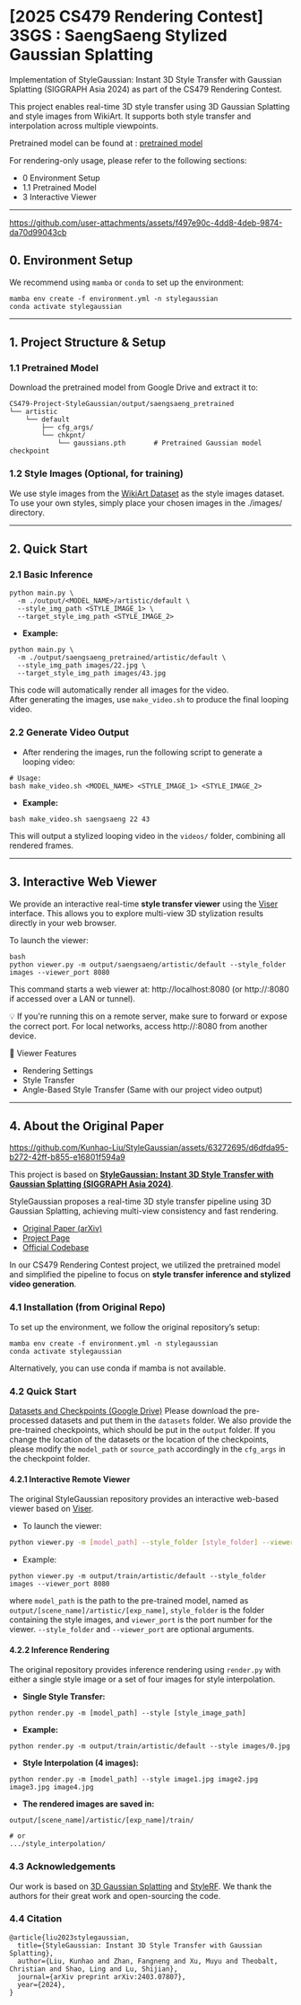 
# [2025 CS479 Rendering Contest] 3SGS : SaengSaeng Stylized Gaussian Splatting

Implementation of StyleGaussian: Instant 3D Style Transfer with Gaussian Splatting (SIGGRAPH Asia 2024) as part of the CS479 Rendering Contest.

This project enables real-time 3D style transfer using 3D Gaussian Splatting and style images from WikiArt. It supports both style transfer and interpolation across multiple viewpoints.

Pretrained model can be found at : [pretrained model](https://drive.google.com/file/d/1f7xMMzEPfS3Su91_fFh4dkioDjkIx7cn/view?usp=drive_link)


For rendering-only usage, please refer to the following sections:

- 0 Environment Setup
- 1.1 Pretrained Model
- 3 Interactive Viewer
------

https://github.com/user-attachments/assets/f497e90c-4dd8-4deb-9874-da70d99043cb




## 0. Environment Setup

We recommend using `mamba` or `conda` to set up the environment:

```
mamba env create -f environment.yml -n stylegaussian
conda activate stylegaussian
```

------

## 1. Project Structure & Setup
### 1.1 Pretrained Model
Download the pretrained model from Google Drive and extract it to:

```
CS479-Project-StyleGaussian/output/saengsaeng_pretrained
└── artistic
    └── default
        ├── cfg_args/
        └── chkpnt/
            └── gaussians.pth       # Pretrained Gaussian model checkpoint
```

### 1.2 Style Images (Optional, for training)
We use style images from the [WikiArt Dataset](https://www.kaggle.com/datasets/ipythonx/wikiart-gangogh-creating-art-gan) as the style images dataset.
To use your own styles, simply place your chosen images in the ./images/ directory.

------

## 2. Quick Start
### 2.1 Basic Inference

```
python main.py \
  -m ./output/<MODEL_NAME>/artistic/default \
  --style_img_path <STYLE_IMAGE_1> \
  --target_style_img_path <STYLE_IMAGE_2>
```

- **Example:**
```
python main.py \
  -m ./output/saengsaeng_pretrained/artistic/default \
  --style_img_path images/22.jpg \
  --target_style_img_path images/43.jpg
```

This code will automatically render all images for the video.  
After generating the images, use `make_video.sh` to produce the final looping video.


### 2.2 Generate Video Output

- After rendering the images, run the following script to generate a looping video:

```
# Usage:
bash make_video.sh <MODEL_NAME> <STYLE_IMAGE_1> <STYLE_IMAGE_2>
```

- **Example:**

```
bash make_video.sh saengsaeng 22 43
```
This will output a stylized looping video in the `videos/` folder, combining all rendered frames.



---

## 3. Interactive Web Viewer

We provide an interactive real-time **style transfer viewer** using the [Viser](https://github.com/nerfstudio-project/viser) interface. This allows you to explore multi-view 3D stylization results directly in your web browser.

To launch the viewer:

```
bash
python viewer.py -m output/saengsaeng/artistic/default --style_folder images --viewer_port 8080
```
This command starts a web viewer at:
http://localhost:8080 (or http://<your-ip>:8080 if accessed over a LAN or tunnel).

💡 If you're running this on a remote server, make sure to forward or expose the correct port. For local networks, access http://<host-machine-IP>:8080 from another device.

🔧 Viewer Features
- Rendering Settings
- Style Transfer
- Angle-Based Style Transfer (Same with our project video output)


---

## 4. About the Original Paper

https://github.com/Kunhao-Liu/StyleGaussian/assets/63272695/d6dfda95-b272-42ff-b855-e16801f594a9

This project is based on [**StyleGaussian: Instant 3D Style Transfer with Gaussian Splatting (SIGGRAPH Asia 2024)**](https://arxiv.org/abs/2403.07807).

StyleGaussian proposes a real-time 3D style transfer pipeline using 3D Gaussian Splatting, achieving multi-view consistency and fast rendering.

- [Original Paper (arXiv)](https://arxiv.org/abs/2403.07807)
- [Project Page](https://kunhao-liu.github.io/StyleGaussian/)
- [Official Codebase](https://github.com/Kunhao-Liu/StyleGaussian)

In our CS479 Rendering Contest project, we utilized the pretrained model and simplified the pipeline to focus on **style transfer inference and stylized video generation**.


### 4.1 Installation (from Original Repo)

To set up the environment, we follow the original repository’s setup:

```
mamba env create -f environment.yml -n stylegaussian
conda activate stylegaussian
```
Alternatively, you can use conda if mamba is not available.


### 4.2 Quick Start
[Datasets and Checkpoints (Google Drive)](https://drive.google.com/drive/folders/1xHGXniVL3nh6G7pKDkZR1SJlfvo4YB1J?usp=sharing)
Please download the pre-processed datasets and put them in the `datasets` folder. We also provide the pre-trained checkpoints, which should be put in the `output` folder. If you change the location of the datasets or the location of the checkpoints, please modify the `model_path` or `source_path` accordingly in the `cfg_args` in the checkpoint folder.


#### 4.2.1 Interactive Remote Viewer

The original StyleGaussian repository provides an interactive web-based viewer based on [Viser](https://github.com/nerfstudio-project/viser). 

- To launch the viewer:

```bash
python viewer.py -m [model_path] --style_folder [style_folder] --viewer_port [viewer_port]
```

- Example:
```
python viewer.py -m output/train/artistic/default --style_folder images --viewer_port 8080
```

where `model_path` is the path to the pre-trained model, named as `output/[scene_name]/artistic/[exp_name]`, `style_folder` is the folder containing the style images, and `viewer_port` is the port number for the viewer. `--style_folder` and `--viewer_port` are optional arguments.


#### 4.2.2 Inference Rendering

The original repository provides inference rendering using `render.py` with either a single style image or a set of four images for style interpolation.

- **Single Style Transfer:**
```
python render.py -m [model_path] --style [style_image_path]
```

- **Example:**
```
python render.py -m output/train/artistic/default --style images/0.jpg
```

- **Style Interpolation (4 images):**

```
python render.py -m [model_path] --style image1.jpg image2.jpg image3.jpg image4.jpg
```

- **The rendered images are saved in:**
```
output/[scene_name]/artistic/[exp_name]/train/
```
```
# or
.../style_interpolation/
```


### 4.3 Acknowledgements

Our work is based on [3D Gaussian Splatting](https://github.com/graphdeco-inria/gaussian-splatting) and [StyleRF](https://github.com/Kunhao-Liu/StyleRF). We thank the authors for their great work and open-sourcing the code.



### 4.4 Citation

```
@article{liu2023stylegaussian,
  title={StyleGaussian: Instant 3D Style Transfer with Gaussian Splatting},
  author={Liu, Kunhao and Zhan, Fangneng and Xu, Muyu and Theobalt, Christian and Shao, Ling and Lu, Shijian},
  journal={arXiv preprint arXiv:2403.07807},
  year={2024},
}
```
